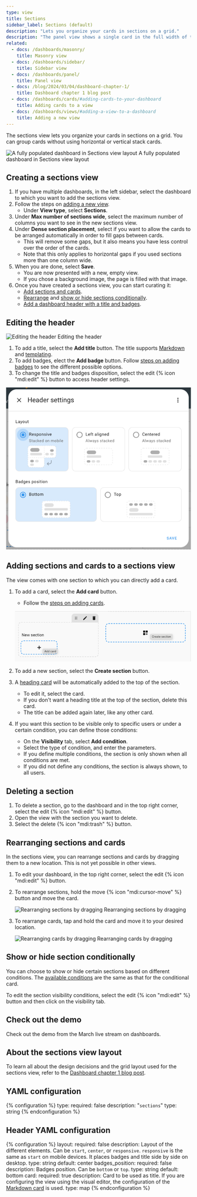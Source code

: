 ```yaml
---
type: view
title: Sections
sidebar_label: Sections (default)
description: "Lets you organize your cards in sections on a grid."
description: "The panel view shows a single card in the full width of the screen."
related:
  - docs: /dashboards/masonry/
    title: Masonry view
  - docs: /dashboards/sidebar/
    title: Sidebar view
  - docs: /dashboards/panel/
    title: Panel view
  - docs: /blog/2024/03/04/dashboard-chapter-1/
    title: Dashboard chapter 1 blog post
  - docs: /dashboards/cards/#adding-cards-to-your-dashboard
    title: Adding cards to a view
  - docs: /dashboards/views/#adding-a-view-to-a-dashboard
    title: Adding a new view
---
```


The sections view lets you organize your cards in sections on a grid.
You can group cards without using horizontal or vertical stack cards.

<p class='img'>
    <img src="{{site.baseurl}}/images/dashboards/section_view.png" alt="A fully populated dashboard in Sections view layout"/>
    A fully populated dashboard in Sections view layout
</p>

## Creating a sections view

1. If you have multiple dashboards, in the left sidebar, select the dashboard to which you want to add the sections view.
2. Follow the steps on [adding a new view](/dashboards/views/#adding-a-view-to-a-dashboard).
   - Under **View type**, select **Sections**.
3. Under **Max number of sections wide**, select the maximum number of columns you want to see in the new sections view.
4. Under **Dense section placement**, select if you want to allow the cards to be arranged automatically in order to fill gaps between cards.
   - This will remove some gaps, but it also means you have less control over the order of the cards.
   - Note that this only applies to horizontal gaps if you used sections more than one column wide.
5. When you are done, select **Save**.
   - You are now presented with a new, empty view.
   - If you chose a background image, the page is filled with that image.
6. Once you have created a sections view, you can start curating it:
   - [Add sections and cards](#adding-sections-and-cards-to-a-sections-view).
   - [Rearrange](#rearranging-sections-and-cards) and [show or hide sections conditionally](#show-or-hide-section-conditionally).
   - [Add a dashboard header with a title and badges](#editing-the-header).

## Editing the header

<p class='img'>
  <img src="{{site.baseurl}}/images/dashboards/sections_view_header_edit.png" alt="Editing the header"/>
  Editing the header
</p>

1. To add a title, select the **Add title** button. The title supports [Markdown](https://commonmark.org/help/) and [templating](/docs/configuration/templating/).
2. To add badges, elect the **Add badge** button. Follow [steps on adding badges](/dashboards/badges) to see the different possible options.
3. To change the title and badges disposition, select the edit {% icon "mdi:edit" %} button to access header settings.

![Edit view heading section button](/images/dashboards/sections_view_header_editor.png)

## Adding sections and cards to a sections view

The view comes with one section to which you can directly add a card.

1. To add a card, select the **Add card** button.
   - Follow the [steps on adding cards](/dashboards/cards/#adding-cards-to-your-dashboard).

   ![Add Section button](/images/dashboards/sections_view_add-card-or-section.png)

2. To add a new section, select the **Create section** button.
3. A [heading card](/dashboards/heading) will be automatically added to the top of the section.
   - To edit it, select the card.
   - If you don't want a heading title at the top of the section, delete this card.
   - The title can be added again later, like any other card.
4. If you want this section to be visible only to specific users or under a certain condition, you can define those conditions:
   - On the **Visibility** tab, select **Add condition**.
   - Select the type of condition, and enter the parameters.
   - If you define multiple conditions, the section is only shown when all conditions are met.
   - If you did not define any conditions, the section is always shown, to all users.

## Deleting a section

1. To delete a section, go to the dashboard and in the top right corner, select the edit {% icon "mdi:edit" %} button.
2. Open the view with the section you want to delete.
3. Select the delete {% icon "mdi:trash" %} button.

## Rearranging sections and cards

In the sections view, you can rearrange sections and cards by dragging them to a new location. This is not yet possible in other views.

1. To edit your dashboard, in the top right corner, select the edit {% icon "mdi:edit" %} button.
2. To rearrange sections, hold the move {% icon "mdi:cursor-move" %} button and move the card.

    <p class='img'>
      <img src="{{site.baseurl}}/images/dashboards/section_view_rearrange_sections.gif" alt="Rearranging sections by dragging"/>
      Rearranging sections by dragging
    </p>

3. To rearrange cards, tap and hold the card and move it to your desired location.

    <p class='img'>
      <img src="{{site.baseurl}}/images/dashboards/section_view_rearrange_cards.gif" alt="Rearranging cards by dragging"/>
      Rearranging cards by dragging
    </p>

## Show or hide section conditionally

You can choose to show or hide certain sections based on different conditions. The [available conditions](/dashboards/conditional/#card-conditions) are the same as that for the conditional card.

To edit the section visibility conditions, select the edit {% icon "mdi:edit" %} button and then click on the visibility tab.

## Check out the demo

Check out the demo from the March live stream on dashboards.

<lite-youtube videoid="XyBy0ckkiDU" videoStartAt="2047" videotitle="A Home-Approved Dashboard - Chapter 1: What about Grace?" posterquality="maxresdefault"></lite-youtube>

## About the sections view layout

To learn all about the design decisions and the grid layout used for the sections view, refer to the [Dashboard chapter 1 blog post](/blog/2024/03/04/dashboard-chapter-1/).

## YAML configuration

{% configuration %}
type:
  required: false
  description: "`sections`"
  type: string
{% endconfiguration %}

## Header YAML configuration

{% configuration %}
layout:
  required: false
  description: Layout of the different elements. Can be `start`, `center`, or `responsive`. `responsive` is the same as `start` on mobile devices. It places badges and title side by side on desktop.
  type: string
  default: center
badges_position:
  required: false
  description: Badges position. Can be `bottom` or `top`.
  type: string
  default: bottom
card:
  required: true
  description: Card to be used as title. If you are configuring the view using the visual editor, the configuration of the [Markdown card](/dashboards/markdown) is used.
  type: map
{% endconfiguration %}
